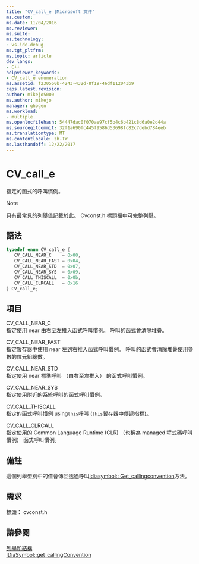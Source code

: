 ```yaml
---
title: "CV_call_e |Microsoft 文件"
ms.custom: 
ms.date: 11/04/2016
ms.reviewer: 
ms.suite: 
ms.technology:
- vs-ide-debug
ms.tgt_pltfrm: 
ms.topic: article
dev_langs:
- C++
helpviewer_keywords:
- CV_call_e enumeration
ms.assetid: f230560b-4243-432d-8f19-46df112043b9
caps.latest.revision: 
author: mikejo5000
ms.author: mikejo
manager: ghogen
ms.workload:
- multiple
ms.openlocfilehash: 54447dac0f070ae97cf5b4c6b421c8d6a0e2d44a
ms.sourcegitcommit: 32f1a690fc445f9586d53698fc82c7debd784eeb
ms.translationtype: MT
ms.contentlocale: zh-TW
ms.lasthandoff: 12/22/2017
---
```

# <a name="cvcalle"></a>CV_call_e
指定的函式的呼叫慣例。  
  
> [!NOTE]
>  只有最常見的列舉值記載於此。 Cvconst.h 標頭檔中可完整列舉。  
  
## <a name="syntax"></a>語法  
  
```C++  
typedef enum CV_call_e {   
   CV_CALL_NEAR_C    = 0x00,  
   CV_CALL_NEAR_FAST = 0x04,  
   CV_CALL_NEAR_STD  = 0x07,  
   CV_CALL_NEAR_SYS  = 0x09,  
   CV_CALL_THISCALL  = 0x0b,  
   CV_CALL_CLRCALL   = 0x16  
} CV_call_e;  
```  
  
## <a name="elements"></a>項目  
 CV_CALL_NEAR_C  
 指定使用 near 由右至左推入函式呼叫慣例。 呼叫的函式會清除堆疊。  
  
 CV_CALL_NEAR_FAST  
 指定暫存器中使用 near 左到右推入函式呼叫慣例。 呼叫的函式會清除堆疊使用參數的位元組總數。  
  
 CV_CALL_NEAR_STD  
 指定使用 near 標準呼叫 （由右至左推入） 的函式呼叫慣例。  
  
 CV_CALL_NEAR_SYS  
 指定使用附近的系統呼叫的函式呼叫慣例。  
  
 CV_CALL_THISCALL  
 指定的函式呼叫慣例 using`this`呼叫 (`this`暫存器中傳遞指標)。  
  
 CV_CALL_CLRCALL  
 指定使用的 Common Language Runtime (CLR) （也稱為 managed 程式碼呼叫慣例） 函式呼叫慣例。  
  
## <a name="remarks"></a>備註  
 這個列舉型別中的值會傳回透過呼叫[idiasymbol:: Get_callingconvention](../../debugger/debug-interface-access/idiasymbol-get-callingconvention.md)方法。  
  
## <a name="requirements"></a>需求  
 標頭： cvconst.h  
  
## <a name="see-also"></a>請參閱  
 [列舉和結構](../../debugger/debug-interface-access/enumerations-and-structures.md)   
 [IDiaSymbol::get_callingConvention](../../debugger/debug-interface-access/idiasymbol-get-callingconvention.md)